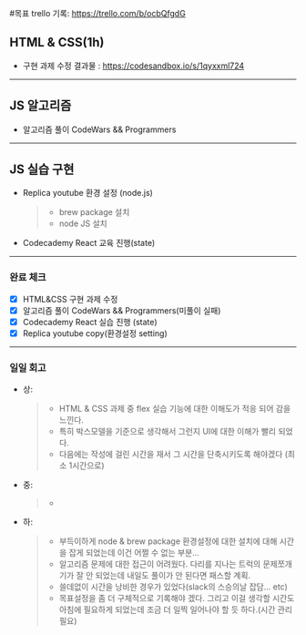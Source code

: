#목표
trello 기록: https://trello.com/b/ocbQfgdG

## HTML & CSS(1h)

- 구현 과제 수정
  결과물 : https://codesandbox.io/s/1qyxxml724

---

## JS 알고리즘

- 알고리즘 풀이 CodeWars && Programmers

---

## JS 실습 구현

- Replica youtube 환경 설정 (node.js)
  > - brew package 설치
  > - node JS 설치
- Codecademy React 교육 진행(state)

---

### 완료 체크

- [x] HTML&CSS 구현 과제 수정
- [x] 알고리즘 풀이 CodeWars && Programmers(미풀이 실패)
- [x] Codecademy React 실습 진행 (state)
- [x] Replica youtube copy(환경설정 setting)

---

### 일일 회고

- 상:
  > - HTML & CSS 과제 중 flex 실습 기능에 대한 이해도가 적응 되어 감을 느낀다.
  > - 특히 박스모델을 기준으로 생각해서 그런지 UI에 대한 이해가 빨리 되었다.
  > - 다음에는 작성에 걸린 시간을 재서 그 시간을 단축시키도록 해야겠다 (최소 1시간으로)
- 중:
  > -
- 하:
  > - 부득이하게 node & brew package 환경설정에 대한 설치에 대해 시간을 잡게 되었는데 이건 어쩔 수 없는 부분...
  > - 알고리즘 문제에 대한 접근이 어려웠다. 다리를 지나는 트럭의 문제쪼개기가 잘 안 되었는데 내일도 풀이가 안 된다면 패스할 계획.
  > - 쓸데없이 시간을 낭비한 경우가 있었다(slack의 스승의날 잡담... etc)
  > - 목표설정을 좀 더 구체적으로 기록해야 겠다. 그리고 이걸 생각할 시간도 아침에 필요하게 되었는데 조금 더 일찍 일어나야 할 듯 하다.(시간 관리 필요)
